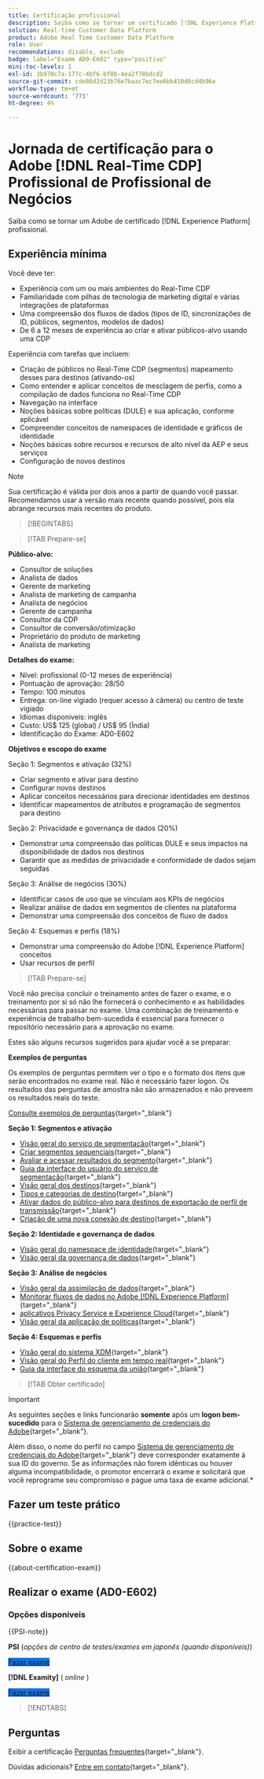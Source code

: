 ```yaml
---
title: Certificação profissional
description: Saiba como se tornar um certificado [!DNL Experience Platform] Profissional em [!DNL Real-Time Customer Data Platform]
solution: Real-time Customer Data Platform
product: Adobe Real Time Customer Data Platform
role: User
recommendations: disable, exclude
badge: label="Exame AD0-E602" type="positivo"
mini-toc-levels: 1
exl-id: 3b970c7a-177c-4bf6-bf0b-4ea2f78bdcd2
source-git-commit: cde86d2d23b76e7baac7ec7ee6bb410d8cd4b96e
workflow-type: tm+mt
source-wordcount: '773'
ht-degree: 4%

---
```


# Jornada de certificação para o Adobe [!DNL Real-Time CDP] Profissional de Profissional de Negócios

Saiba como se tornar um Adobe de certificado [!DNL Experience Platform] profissional.

## Experiência mínima

Você deve ter:

* Experiência com um ou mais ambientes do Real-Time CDP
* Familiaridade com pilhas de tecnologia de marketing digital e várias integrações de plataformas
* Uma compreensão dos fluxos de dados (tipos de ID, sincronizações de ID, públicos, segmentos, modelos de dados)
* De 6 a 12 meses de experiência ao criar e ativar públicos-alvo usando uma CDP

Experiência com tarefas que incluem:

* Criação de públicos no Real-Time CDP (segmentos) mapeamento desses para destinos (ativando-os)
* Como entender e aplicar conceitos de mesclagem de perfis, como a compilação de dados funciona no Real-Time CDP
* Navegação na interface
* Noções básicas sobre políticas (DULE) e sua aplicação, conforme aplicável
* Compreender conceitos de namespaces de identidade e gráficos de identidade
* Noções básicas sobre recursos e recursos de alto nível da AEP e seus serviços
* Configuração de novos destinos

>[!NOTE]
>
>Sua certificação é válida por dois anos a partir de quando você passar. Recomendamos usar a versão mais recente quando possível, pois ela abrange recursos mais recentes do produto.

>[!BEGINTABS]

>[!TAB Prepare-se]

**Público-alvo:**

* Consultor de soluções
* Analista de dados
* Gerente de marketing
* Analista de marketing de campanha
* Analista de negócios
* Gerente de campanha
* Consultor da CDP
* Consultor de conversão/otimização
* Proprietário do produto de marketing
* Analista de marketing

**Detalhes do exame:**

* Nível: profissional (0-12 meses de experiência)
* Pontuação de aprovação: 28/50
* Tempo: 100 minutos
* Entrega: on-line vigiado (requer acesso à câmera) ou centro de teste vigiado
* Idiomas disponíveis: inglês
* Custo: US$ 125 (global) / US$ 95 (Índia)
* Identificação do Exame: AD0-E602

**Objetivos e escopo do exame**

Seção 1: Segmentos e ativação (32%)

* Criar segmento e ativar para destino
* Configurar novos destinos
* Aplicar conceitos necessários para direcionar identidades em destinos
* Identificar mapeamentos de atributos e programação de segmentos para destino

Seção 2: Privacidade e governança de dados (20%)

* Demonstrar uma compreensão das políticas DULE e seus impactos na disponibilidade de dados nos destinos
* Garantir que as medidas de privacidade e conformidade de dados sejam seguidas

Seção 3: Análise de negócios (30%)

* Identificar casos de uso que se vinculam aos KPIs de negócios
* Realizar análise de dados em segmentos de clientes na plataforma
* Demonstrar uma compreensão dos conceitos de fluxo de dados

Seção 4: Esquemas e perfis (18%)

* Demonstrar uma compreensão do Adobe [!DNL Experience Platform] conceitos
* Usar recursos de perfil

>[!TAB Prepare-se]

Você não precisa concluir o treinamento antes de fazer o exame, e o treinamento por si só não lhe fornecerá o conhecimento e as habilidades necessárias para passar no exame. Uma combinação de treinamento e experiência de trabalho bem-sucedida é essencial para fornecer o repositório necessário para a aprovação no exame.

Estes são alguns recursos sugeridos para ajudar você a se preparar:

**Exemplos de perguntas**

Os exemplos de perguntas permitem ver o tipo e o formato dos itens que serão encontrados no exame real. Não é necessário fazer logon. Os resultados das perguntas de amostra não são armazenados e não preveem os resultados reais do teste.

[Consulte exemplos de perguntas](https://scorpion.caveon.com/launchpad/ad3-e602-adobe-real-time-cdp-business-practitioner-professional-sample-questions){target="_blank"}

**Seção 1: Segmentos e ativação**

* [Visão geral do serviço de segmentação](https://experienceleague.adobe.com/docs/experience-platform/segmentation/home.html){target="_blank"}
* [Criar segmentos sequenciais](https://experienceleague.adobe.com/docs/platform-learn/tutorials/segments/create-sequential-segments.html){target="_blank"}
* [Avaliar e acessar resultados do segmento](https://experienceleague.adobe.com/docs/experience-platform/segmentation/tutorials/evaluate-a-segment.html){target="_blank"}
* [Guia da interface do usuário do serviço de segmentação](https://experienceleague.adobe.com/docs/experience-platform/segmentation/ui/overview.html#scheduled-segmentation){target="_blank"}
* [Visão geral dos destinos](https://experienceleague.adobe.com/docs/experience-platform/destinations/home.html?lang=pt-BR){target="_blank"}
* [Tipos e categorias de destino](https://experienceleague.adobe.com/docs/experience-platform/destinations/destination-types.html){target="_blank"}
* [Ativar dados do público-alvo para destinos de exportação de perfil de transmissão](https://experienceleague.adobe.com/docs/experience-platform/destinations/ui/activate/activate-streaming-profile-destinations.html){target="_blank"}
* [Criação de uma nova conexão de destino](https://experienceleague.adobe.com/docs/experience-platform/destinations/ui/connect-destination.html){target="_blank"}

**Seção 2: Identidade e governança de dados**

* [Visão geral do namespace de identidade](https://experienceleague.adobe.com/docs/experience-platform/identity/namespaces.html?lang=pt-BR){target="_blank"}
* [Visão geral da governança de dados](https://experienceleague.adobe.com/docs/experience-platform/data-governance/home.html?lang=pt-BR){target="_blank"}

**Seção 3: Análise de negócios**

* [Visão geral da assimilação de dados](https://experienceleague.adobe.com/docs/experience-platform/ingestion/home.html?lang=pt-BR){target="_blank"}
* [Monitorar fluxos de dados no Adobe [!DNL Experience Platform]](https://experienceleague.adobe.com/docs/platform-learn/tutorials/monitoring/data-monitoring.html){target="_blank"}
* [aplicativos Privacy Service e Experience Cloud](https://experienceleague.adobe.com/docs/experience-platform/privacy/experience-cloud-apps.html){target="_blank"}
* [Visão geral da aplicação de políticas](https://experienceleague.adobe.com/docs/experience-platform/data-governance/enforcement/overview.html){target="_blank"}

**Seção 4: Esquemas e perfis**

* [Visão geral do sistema XDM](https://experienceleague.adobe.com/docs/experience-platform/xdm/home.html?lang=pt-BR){target="_blank"}
* [Visão geral do Perfil do cliente em tempo real](https://experienceleague.adobe.com/docs/experience-platform/rtcdp/profile/profile-overview.html){target="_blank"}
* [Guia da interface do esquema da união](https://experienceleague.adobe.com/docs/experience-platform/profile/union-schemas/union-schema.html){target="_blank"}

>[!TAB Obter certificado]

>[!IMPORTANT]
>
>As seguintes seções e links funcionarão **somente**  após um **logon bem-sucedido** para o [Sistema de gerenciamento de credenciais do Adobe](https://www.certmetrics.com/adobe){target="_blank"}.
>
>Além disso, o nome do perfil no campo [Sistema de gerenciamento de credenciais do Adobe](https://www.certmetrics.com/adobe){target="_blank"} deve corresponder exatamente à sua ID do governo. Se as informações não forem idênticas ou houver alguma incompatibilidade, o promotor encerrará o exame e solicitará que você reprograme seu compromisso e pague uma taxa de exame adicional.*

## Fazer um teste prático

{{practice-test}}

## Sobre o exame

{{about-certification-exam}}

## Realizar o exame (AD0-E602)

### Opções disponíveis

{{PSI-note}}

**PSI** (*opções de centro de testes/exames em japonês (quando disponíveis)*)

<a href="https://www.certmetrics.com/adobe/candidate/psi_sso_adobe.aspx?redir=yes&amp;ec=AD0-E602" target="_blank" class="spectrum-Button spectrum-Button--fill spectrum-Button--accent spectrum-Button--sizeM is-margin-bottom-big-big at-element-click-tracking" style="background-color:#1473E6">

<span class="spectrum-Button-label has-no-wrap">
   Fazer exame
</span>
</a>

**[!DNL Examity]** ( *online* )

<a href="https://www.certmetrics.com/adobe/candidate/examity_sso.aspx?eid=AD0-E602" target="_blank" class="spectrum-Button spectrum-Button--fill spectrum-Button--accent spectrum-Button--sizeM is-margin-bottom-big-big at-element-click-tracking" style="background-color:#1473E6">

<span class="spectrum-Button-label has-no-wrap">
   Fazer exame
</span>
</a>

>[!ENDTABS]

## Perguntas

Exibir a certificação [Perguntas frequentes](https://experienceleague.adobe.com/docs/certification/certification/faq.html){target="_blank"}.

Dúvidas adicionais? [Entre em contato](mailto:certif@adobe.com){target="_blank"}.
